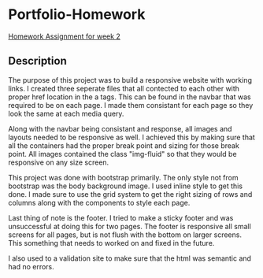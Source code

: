 # Portfolio-Homework
[Homework Assignment for week 2](https://alek2535.github.io/Portfolio-Homework/)

## Description

The purpose of this project was to build a responsive website with working links. I created three seperate files that all contected to each other with proper href location in the a tags. This can be found in the navbar that was required to be on each page. I made them consistant for each page so they look the same at each media query.

Along with the navbar being consistant and response, all images and layouts needed to be responsive as well. I achieved this by making sure that all the containers had the proper break point and sizing for those break point. All images contained the class "img-fluid" so that they would be responsive on any size screen.

This project was done with bootstrap primarily. The only style not from bootstrap was the body background image. I used inline style to get this done. I made sure to use the grid system to get the right sizing of rows and columns along with the components to style each page.

Last thing of note is the footer. I tried to make a sticky footer and was unsuccessful at doing this for two pages. The footer is responsive all small screens for all pages, but is not flush with the bottom on larger screens. This something that needs to worked on and fixed in the future.

I also used to a validation site to make sure that the html was semantic and had no errors.
